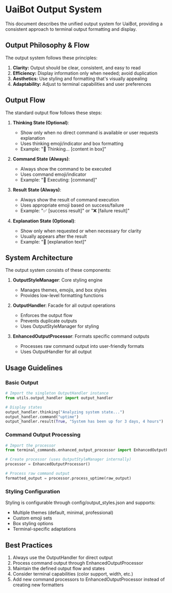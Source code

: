 # UaiBot Output System

This document describes the unified output system for UaiBot, providing a consistent approach to terminal output formatting and display.

## Output Philosophy & Flow

The output system follows these principles:

1. **Clarity:** Output should be clear, consistent, and easy to read
2. **Efficiency:** Display information only when needed; avoid duplication
3. **Aesthetics:** Use styling and formatting that's visually appealing
4. **Adaptability:** Adjust to terminal capabilities and user preferences

## Output Flow

The standard output flow follows these steps:

1. **Thinking State (Optional)**: 
   - Show only when no direct command is available or user requests explanation
   - Uses thinking emoji/indicator and box formatting
   - Example: "🤔 Thinking... [content in box]"

2. **Command State (Always)**: 
   - Always show the command to be executed
   - Uses command emoji/indicator
   - Example: "📌 Executing: [command]"

3. **Result State (Always)**:
   - Always show the result of command execution
   - Uses appropriate emoji based on success/failure
   - Example: "✅ [success result]" or "❌ [failure result]"

4. **Explanation State (Optional)**:
   - Show only when requested or when necessary for clarity
   - Usually appears after the result
   - Example: "💬 [explanation text]"

## System Architecture

The output system consists of these components:

1. **OutputStyleManager**: Core styling engine
   - Manages themes, emojis, and box styles
   - Provides low-level formatting functions

2. **OutputHandler**: Facade for all output operations
   - Enforces the output flow
   - Prevents duplicate outputs
   - Uses OutputStyleManager for styling

3. **EnhancedOutputProcessor**: Formats specific command outputs
   - Processes raw command output into user-friendly formats
   - Uses OutputHandler for all output

## Usage Guidelines

### Basic Output

```python
# Import the singleton OutputHandler instance
from utils.output_handler import output_handler

# Display states
output_handler.thinking("Analyzing system state...")
output_handler.command("uptime")
output_handler.result(True, "System has been up for 3 days, 4 hours")
```

### Command Output Processing

```python
# Import the processor
from terminal_commands.enhanced_output_processor import EnhancedOutputProcessor

# Create processor (uses OutputStyleManager internally)
processor = EnhancedOutputProcessor()

# Process raw command output
formatted_output = processor.process_uptime(raw_output)
```

### Styling Configuration

Styling is configurable through config/output_styles.json and supports:

- Multiple themes (default, minimal, professional)
- Custom emoji sets
- Box styling options
- Terminal-specific adaptations

## Best Practices

1. Always use the OutputHandler for direct output
2. Process command output through EnhancedOutputProcessor
3. Maintain the defined output flow and states
4. Consider terminal capabilities (color support, width, etc.)
5. Add new command processors to EnhancedOutputProcessor instead of creating new formatters
